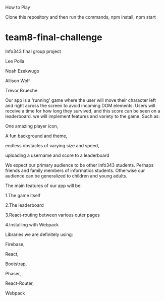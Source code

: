 How to Play

Clone this repository and then run the commands, npm install, npm start



# team8-final-challenge
Info343 final group project

Lee Polla

Noah Ezekwugo

Allison Wolf

Trevor Brueche

Our app is a 'running' game where the user will move their character left and right across the screen to avoid incoming DOM elements. 
Users will receive a time for how long they survived, and this score can be seen on a leaderboard.
we will implement features and variety to the game. Such as:

  One amazing player icon,
  
  A fun background and theme,
  
  endless obstacles of varying size and speed,
  
  uploading a username and score to a leaderboard
  
  

We expect our primary audience to be other info343 students. Perhaps friends and family members of informatics students. Otherwise our audience can be generalized to children and young adults.

The main features of our app will be:

  1.The game itself
  
  2.The leaderboard

  3.React-routing between various outer pages
  
  4.Installing with Webpack
  


Libraries we are definitely using:

  Firebase,
  
  React,
  
  Bootstrap,
  
  Phaser,

  React-Router,

  Webpack


  

